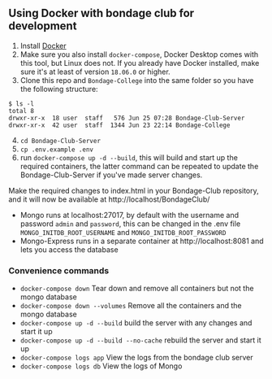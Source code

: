 ## Using Docker with bondage club for development
 1. Install [Docker](https://docs.docker.com/get-docker/)
 2. Make sure you also install `docker-compose`, Docker Desktop comes with this tool, but Linux does not. If you already have Docker installed, make sure it's at least of version `18.06.0` or higher.
 3. Clone this repo and `Bondage-College` into the same folder so you have the following structure:
```
$ ls -l
total 8
drwxr-xr-x  18 user  staff   576 Jun 25 07:28 Bondage-Club-Server
drwxr-xr-x  42 user  staff  1344 Jun 23 22:14 Bondage-College
```
 4. `cd Bondage-Club-Server`
 5. `cp .env.example .env`
 6. run `docker-compose up -d --build`, this will build and start up the required containers, the latter command can be repeated to update the Bondage-Club-Server if you've made server changes.

Make the required changes to index.html in your Bondage-Club repository, and it will now be available at http://localhost/BondageClub/

 * Mongo runs at localhost:27017, by default with the username and password `admin` and `password`, this can be changed in the .env file `MONGO_INITDB_ROOT_USERNAME` and `MONGO_INITDB_ROOT_PASSWORD`
 * Mongo-Express runs in a separate container at http://localhost:8081 and lets you access the database

### Convenience commands
 * `docker-compose down` Tear down and remove all containers but not the mongo database
 * `docker-compose down --volumes` Remove all the containers and the mongo database
 * `docker-compose up -d --build` build the server with any changes and start it up
 * `docker-compose up -d --build --no-cache` rebuild the server and start it up
 * `docker-compose logs app` View the logs from the bondage club server
 * `docker-compose logs db` View the logs of Mongo

